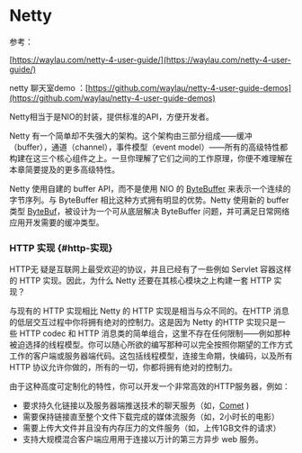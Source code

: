 # Netty

参考：

[https://waylau.com/netty-4-user-guide/](https://waylau.com/netty-4-user-guide/)

netty 聊天室demo ：[https://github.com/waylau/netty-4-user-guide-demos](https://github.com/waylau/netty-4-user-guide-demos)

Netty相当于是NIO的封装，提供标准的API，方便开发者。



Netty 有一个简单却不失强大的架构。这个架构由三部分组成——缓冲（buffer），通道（channel），事件模型（event model）——所有的高级特性都构建在这三个核心组件之上。一旦你理解了它们之间的工作原理，你便不难理解在本章简要提及的更多高级特性。



Netty 使用自建的 buffer API，而不是使用 NIO 的 [ByteBuffer](http://docs.oracle.com/javase/7/docs/api/java/nio/ByteBuffer.html?is-external=true) 来表示一个连续的字节序列。与 ByteBuffer 相比这种方式拥有明显的优势。Netty 使用新的 buffer 类型 [ByteBuf](http://netty.io/4.0/api/io/netty/buffer/ByteBuf.html)，被设计为一个可从底层解决 ByteBuffer 问题，并可满足日常网络应用开发需要的缓冲类型。





### HTTP 实现 {#http-实现}

HTTP无 疑是互联网上最受欢迎的协议，并且已经有了一些例如 Servlet 容器这样的 HTTP 实现。因此，为什么 Netty 还要在其核心模块之上构建一套 HTTP 实现？

与现有的 HTTP 实现相比 Netty 的 HTTP 实现是相当与众不同的。在HTTP 消息的低层交互过程中你将拥有绝对的控制力。这是因为 Netty 的HTTP 实现只是一些 HTTP codec 和 HTTP 消息类的简单组合，这里不存在任何限制——例如那种被迫选择的线程模型。你可以随心所欲的编写那种可以完全按照你期望的工作方式工作的客户端或服务器端代码。这包括线程模型，连接生命期，快编码，以及所有 HTTP 协议允许你做的，所有的一切，你都将拥有绝对的控制力。

由于这种高度可定制化的特性，你可以开发一个非常高效的HTTP服务器，例如：

* 要求持久化链接以及服务器端推送技术的聊天服务（如，[Comet](https://en.wikipedia.org/wiki/Comet_%28programming%29) \)
* 需要保持链接直至整个文件下载完成的媒体流服务（如，2小时长的电影）
* 需要上传大文件并且没有内存压力的文件服务（如，上传1GB文件的请求）
* 支持大规模混合客户端应用用于连接以万计的第三方异步 web 服务。

